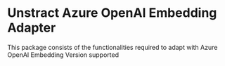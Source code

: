 # Unstract Azure OpenAI Embedding Adapter

This package consists of the functionalities required to adapt with Azure OpenAI Embedding 
Version supported
